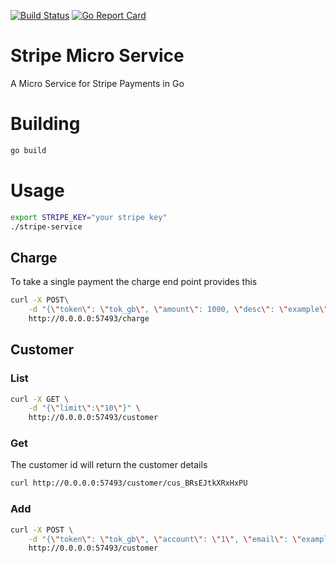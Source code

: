 [![Build Status](https://travis-ci.org/roundpartner/stripe-service.svg?branch=master)](https://travis-ci.org/roundpartner/stripe-service)
[![Go Report Card](https://goreportcard.com/badge/github.com/roundpartner/stripe-service)](https://goreportcard.com/report/github.com/roundpartner/stripe-service)
# Stripe Micro Service
A Micro Service for Stripe Payments in Go

# Building
```bash
go build
```

# Usage
```bash
export STRIPE_KEY="your stripe key"
./stripe-service
```
## Charge
To take a single payment the charge end point provides this
```bash
curl -X POST\
    -d "{\"token\": \"tok_gb\", \"amount\": 1000, \"desc\": \"example\"}" \
    http://0.0.0.0:57493/charge
```
## Customer
### List
```bash
curl -X GET \
    -d "{\"limit\":\"10\"}" \
    http://0.0.0.0:57493/customer
```
### Get
The customer id will return the customer details
```bash
curl http://0.0.0.0:57493/customer/cus_BRsEJtkXRxHxPU
```
### Add
```bash
curl -X POST \
    -d "{\"token\": \"tok_gb\", \"account\": \"1\", \"email\": \"example@mailinator.com\", \"desc\": \"Added by go test\"}" \
    http://0.0.0.0:57493/customer
```
